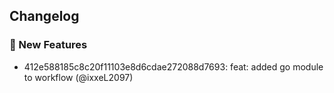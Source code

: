 ## Changelog
### 🚀 New Features
* 412e588185c8c20f11103e8d6cdae272088d7693: feat: added go module to workflow (@ixxeL2097)
